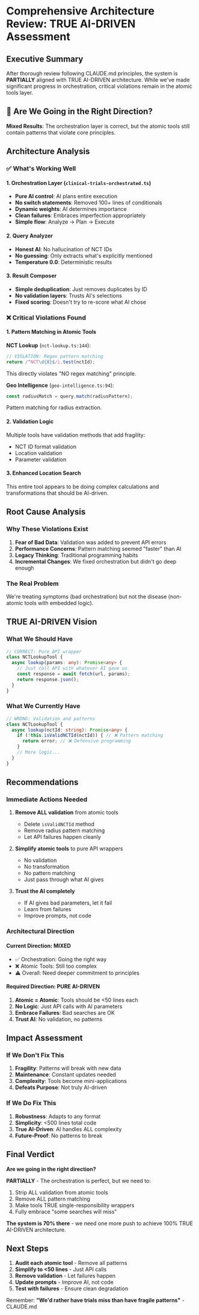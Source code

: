 # Comprehensive Architecture Review: TRUE AI-DRIVEN Assessment

## Executive Summary

After thorough review following CLAUDE.md principles, the system is **PARTIALLY** aligned with TRUE AI-DRIVEN architecture. While we've made significant progress in orchestration, critical violations remain in the atomic tools layer.

## 🎯 Are We Going in the Right Direction?

**Mixed Results**: The orchestration layer is correct, but the atomic tools still contain patterns that violate core principles.

## Architecture Analysis

### ✅ What's Working Well

#### 1. Orchestration Layer (`clinical-trials-orchestrated.ts`)
- **Pure AI control**: AI plans entire execution
- **No switch statements**: Removed 100+ lines of conditionals
- **Dynamic weights**: AI determines importance
- **Clean failures**: Embraces imperfection appropriately
- **Simple flow**: Analyze → Plan → Execute

#### 2. Query Analyzer
- **Honest AI**: No hallucination of NCT IDs
- **No guessing**: Only extracts what's explicitly mentioned
- **Temperature 0.0**: Deterministic results

#### 3. Result Composer
- **Simple deduplication**: Just removes duplicates by ID
- **No validation layers**: Trusts AI's selections
- **Fixed scoring**: Doesn't try to re-score what AI chose

### ❌ Critical Violations Found

#### 1. Pattern Matching in Atomic Tools

**NCT Lookup** (`nct-lookup.ts:144`):
```typescript
// VIOLATION: Regex pattern matching
return /^NCT\d{8}$/i.test(nctId);
```
This directly violates "NO regex matching" principle.

**Geo Intelligence** (`geo-intelligence.ts:94`):
```typescript
const radiusMatch = query.match(radiusPattern);
```
Pattern matching for radius extraction.

#### 2. Validation Logic
Multiple tools have validation methods that add fragility:
- NCT ID format validation
- Location validation
- Parameter validation

#### 3. Enhanced Location Search
This entire tool appears to be doing complex calculations and transformations that should be AI-driven.

## Root Cause Analysis

### Why These Violations Exist

1. **Fear of Bad Data**: Validation was added to prevent API errors
2. **Performance Concerns**: Pattern matching seemed "faster" than AI
3. **Legacy Thinking**: Traditional programming habits
4. **Incremental Changes**: We fixed orchestration but didn't go deep enough

### The Real Problem

We're treating symptoms (bad orchestration) but not the disease (non-atomic tools with embedded logic).

## TRUE AI-DRIVEN Vision

### What We Should Have

```typescript
// CORRECT: Pure API wrapper
class NCTLookupTool {
  async lookup(params: any): Promise<any> {
    // Just call API with whatever AI gave us
    const response = await fetch(url, params);
    return response.json();
  }
}
```

### What We Currently Have

```typescript
// WRONG: Validation and patterns
class NCTLookupTool {
  async lookup(nctId: string): Promise<any> {
    if (!this.isValidNCTId(nctId)) { // ❌ Pattern matching
      return error; // ❌ Defensive programming
    }
    // More logic...
  }
}
```

## Recommendations

### Immediate Actions Needed

1. **Remove ALL validation** from atomic tools
   - Delete `isValidNCTId` method
   - Remove radius pattern matching
   - Let API failures happen cleanly

2. **Simplify atomic tools** to pure API wrappers
   - No validation
   - No transformation
   - No pattern matching
   - Just pass through what AI gives

3. **Trust the AI completely**
   - If AI gives bad parameters, let it fail
   - Learn from failures
   - Improve prompts, not code

### Architectural Direction

#### Current Direction: MIXED
- ✅ Orchestration: Going the right way
- ❌ Atomic Tools: Still too complex
- ⚠️ Overall: Need deeper commitment to principles

#### Required Direction: PURE AI-DRIVEN
1. **Atomic = Atomic**: Tools should be <50 lines each
2. **No Logic**: Just API calls with AI parameters
3. **Embrace Failures**: Bad searches are OK
4. **Trust AI**: No validation, no patterns

## Impact Assessment

### If We Don't Fix This

1. **Fragility**: Patterns will break with new data
2. **Maintenance**: Constant updates needed
3. **Complexity**: Tools become mini-applications
4. **Defeats Purpose**: Not truly AI-driven

### If We Do Fix This

1. **Robustness**: Adapts to any format
2. **Simplicity**: <500 lines total code
3. **True AI-Driven**: AI handles ALL complexity
4. **Future-Proof**: No patterns to break

## Final Verdict

**Are we going in the right direction?**

**PARTIALLY** - The orchestration is perfect, but we need to:
1. Strip ALL validation from atomic tools
2. Remove ALL pattern matching
3. Make tools TRUE single-responsibility wrappers
4. Fully embrace "some searches will miss"

**The system is 70% there** - we need one more push to achieve 100% TRUE AI-DRIVEN architecture.

## Next Steps

1. **Audit each atomic tool** - Remove all patterns
2. **Simplify to <50 lines** - Just API calls
3. **Remove validation** - Let failures happen
4. **Update prompts** - Improve AI, not code
5. **Test with failures** - Ensure clean degradation

Remember: **"We'd rather have trials miss than have fragile patterns"** - CLAUDE.md
